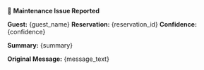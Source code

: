 🚨 **Maintenance Issue Reported**

**Guest:** {guest_name}
**Reservation:** {reservation_id}
**Confidence:** {confidence}

**Summary:**
{summary}

**Original Message:**
{message_text}
